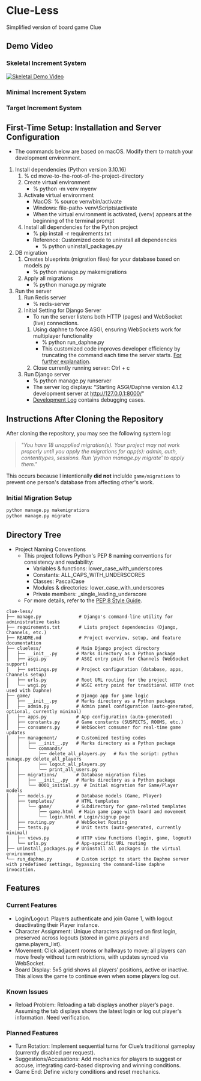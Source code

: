 # Clue-Less
Simplified version of board game Clue

## Demo Video
### Skeletal Increment System
[![Skeletal Demo Video](https://img.youtube.com/vi/gN_xQpYRPfM/0.jpg)](https://www.youtube.com/watch?v=gN_xQpYRPfM)

### Minimal Increment System

### Target Increment System


## First-Time Setup: Installation and Server Configuration
* The commands below are based on macOS. Modify them to match your development environment.
1. Install dependencies (Python version 3.10.16)
    1. % cd move-to-the-root-of-the-project-directory
    2. Create virtual environment
        - % python -m venv myenv
    3. Activate virtual environment
        - MacOS: % source venv/bin/activate
        - Windows: file-path> venv\Scripts\activate
        - When the virtual environment is activated, (venv) appears at the beginning of the terminal prompt
    4. Install all dependencies for the Python project
        - % pip install -r requirements.txt
        * Reference: Customized code to uninstall all dependencies
            - % python uninstall_packages.py
2. DB migration
    1. Creates blueprints (migration files) for your database based on models.py
        - % python manage.py makemigrations
    2. Apply all migrations
        - % python manage.py migrate
3. Run the server
    1. Run Redis server
        - % redis-server
    2. Initial Setting for Django Server
        * To run the server listens both HTTP (pages) and WebSocket (live) connections.
        1. Using daphne to force ASGI, ensuring WebSockets work for multiplayer functionality
            - % python run_daphne.py
            * This customized code improves developer efficiency by truncating the command each time the server starts.
            [For further explanation](https://hyunjinkimdeveloper.notion.site/Clue-Less-1a421801a53980059dbcc9c29b1b382f#1a821801a53980b39c8ced3d368ff56d).
        2. Close currently running server: Ctrl + c
    3. Run Django server
        - % python manage.py runserver
        * The server log displays: “Starting ASGI/Daphne version 4.1.2 development server at http://127.0.0.1:8000/"
        * [Development Log](https://hyunjinkimdeveloper.notion.site/Clue-Less-1a421801a53980059dbcc9c29b1b382f?pvs=4) contains debugging cases.


## Instructions After Cloning the Repository

After cloning the repository, you may see the following system log:
>  *"_You have 18 unapplied migration(s). Your project may not work properly until you apply the migrations for app(s): admin, auth, contenttypes, sessions.
>  Run 'python manage.py migrate' to apply them._"*

This occurs because I intentionally **did not** inclulde `game/migrations` to prevent one person's database from affecting other's work.
### Initial Migration Setup
```sh
python manage.py makemigrations
python manage.py migrate
```


## Directory Tree
* Project Naming Conventions
    - This project follows Python's PEP 8 naming conventions for consistency and readability:
        - Variables & functions: lower_case_with_underscores
        - Constants: ALL_CAPS_WITH_UNDERSCORES
        - Classes: PascalCase
        - Modules & directories: lower_case_with_underscores
        - Private members: _single_leading_underscore
    - For more details, refer to the [PEP 8 Style Guide](https://peps.python.org/pep-0008/#naming-conventions).
```
clue-less/
├── manage.py              # Django's command-line utility for administrative tasks
├── requirements.txt       # Lists project dependencies (Django, Channels, etc.)
├── README.md              # Project overview, setup, and feature documentation
├── clueless/             # Main Django project directory
│   ├── __init__.py       # Marks directory as a Python package
│   ├── asgi.py           # ASGI entry point for Channels (WebSocket support)
│   ├── settings.py       # Project configuration (database, apps, Channels setup)
│   ├── urls.py           # Root URL routing for the project
│   └── wsgi.py           # WSGI entry point for traditional HTTP (not used with Daphne)
├── game/                 # Django app for game logic
│   ├── __init__.py       # Marks directory as a Python package
│   ├── admin.py          # Admin panel configuration (auto-generated, optional, currently minimal)
│   ├── apps.py           # App configuration (auto-generated)
│   ├── constants.py      # Game constants (SUSPECTS, ROOMS, etc.)
│   ├── consumers.py      # WebSocket consumer for real-time game updates
│   ├── management/       # Customized testing codes
│   │   ├── __init__.py   # Marks directory as a Python package
│   │   └── commands/
│   │       ├── delete_all_players.py   # Run the script: python manage.py delete_all_players
│   │       ├── logout_all_players.py
│   │       └── print_all_users.py
│   ├── migrations/       # Database migration files
│   │   ├── __init__.py   # Marks directory as a Python package
│   │   └── 0001_initial.py  # Initial migration for Game/Player models
│   ├── models.py         # Database models (Game, Player)
│   ├── templates/        # HTML templates
│   │   └── game/         # Subdirectory for game-related templates
│   │       ├── game.html  # Main game page with board and movement
│   │       └── login.html # Login/signup page
│   ├── routing.py        # WebSocket Routing
│   ├── tests.py          # Unit tests (auto-generated, currently minimal)
│   ├── views.py          # HTTP view functions (login, game, logout)
│   └── urls.py           # App-specific URL routing
├── uninstall_packages.py # Uninstall all packages in the virtual environment
└── run_daphne.py         # Custom script to start the Daphne server with predefined settings, bypassing the command-line daphne invocation.
```


## Features
### Current Features
* Login/Logout:
    Players authenticate and join Game 1,
    with logout deactivating their Player instance.
* Character Assignment:
    Unique characters assigned on first login,
    preserved across logouts (stored in game.players and game.players_list).
* Movement:
    Click adjacent rooms or hallways to move;
    all players can move freely without turn restrictions, with updates synced via WebSocket.
* Board Display:
    5x5 grid shows all players’ positions, active or inactive.
    This allows the game to continue even when some players log out.
### Known Issues
* Reload Problem:
    Reloading a tab displays another player’s page.
    Assuming the tab displays shows the latest login or log out player's information. Need verification.
### Planned Features
* Turn Rotation:
    Implement sequential turns for Clue’s traditional gameplay (currently disabled per request).
* Suggestions/Accusations:
    Add mechanics for players to suggest or accuse, integrating card-based disproving and winning conditions.
* Game End:
    Define victory conditions and reset mechanics.
